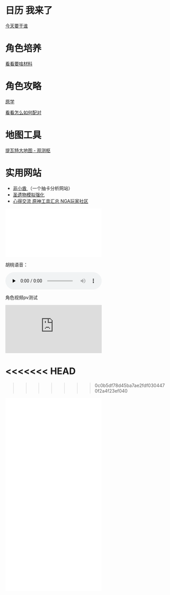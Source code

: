 # 日历 我来了

[今天要干谁](https://bbs.mihoyo.com/ys/obc/channel/map/193?bbs_presentation_style=no_header)

# 角色培养

[看看要啥材料](https://bbs.mihoyo.com/ys/obc/channel/map/189/25?bbs_presentation_style=no_header)

# 角色攻略

[原学](https://m.bbs.mihoyo.com/ys?channel=appstore/#/article/21963818)

[看看怎么如何配对](https://bbs.mihoyo.com/ys/strategy/channel/map/133/134?bbs_presentation_style=no_header)

# 地图工具

[提瓦特大地图 - 观测枢](https://webstatic.mihoyo.com/ys/app/interactive-map/index.html?bbs_presentation_style=no_header&lang=zh-cn&_markerFps=24#/map/2?shown_types=43)

# 实用网站

- [非小酋 ](https://feixiaoqiu.com/)（一个抽卡分析网站）
- [圣遗物模拟强化](https://genshin.noworklife.cn/#/artifact-box)
- [心得交流 原神工具汇总 NGA玩家社区](https://nga.178.com/read.php?tid=24362520&rand=718)



<iframe src="//player.bilibili.com/player.html?aid=213037643&bvid=BV1Ra411i7n1&cid=573404722&page=1" scrolling="no" border="0" frameborder="no" framespacing="0" allowfullscreen="true"> </iframe>







胡桃语音：

<audio id="audio" controls="" preload="none">
      <source id="mp3" src="https://uploadstatic.mihoyo.com/ys-obc/2021/03/14/4359827/a61b1455b451e2a745d3aff31a542eab_288767623554272974.mp3">
</audio>


角色视频pv测试	





<iframe src="https://uploadstatic.mihoyo.com/ys-obc/2022/02/16/4359827/543b80c75be56e9969dec743ce378975_2473323176946763421.mp4" scrolling="no" border="0" frameborder="no" framespacing="0" allowfullscreen="true" height="auto"> </iframe>




<<<<<<< HEAD
=======






>>>>>>> 0c0b5df78d45ba7ae2fdf0304470f2a4f23ef040
<iframe src="//player.bilibili.com/player.html?aid=424116376&bvid=BV1X341177zi&cid=510658317&page=1&high_quality=1&danmaku=0" scrolling="no" border="0" frameborder="no" framespacing="0" allowfullscreen="true" height="600px"> </iframe>

















